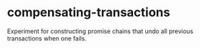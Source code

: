 # compensating-transactions
Experiment for constructing promise chains that undo all previous transactions when one fails.
